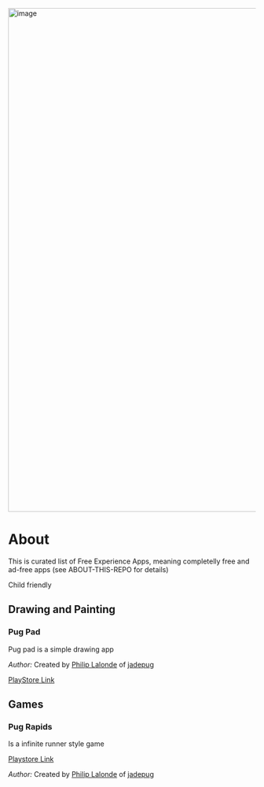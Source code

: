 <img width="1536" height="1024" alt="image" src="https://github.com/user-attachments/assets/55e52258-d0f9-406c-a96a-0e0886a9868a" />

# About
This is curated list of Free Experience Apps, meaning completelly free and ad-free apps (see ABOUT-THIS-REPO for details)

Child friendly

## Drawing and Painting
###  Pug Pad
Pug pad is a simple drawing app 

*Author:* Created by [Philip Lalonde](https://www.linkedin.com/in/philip-lalonde) of [jadepug]([https://www.reddit.com/user/jadepug/](https://www.jadepug.com/))

[PlayStore Link](https://play.google.com/store/apps/details?id=jadepug.pugpad)

## Games

### Pug Rapids

Is a infinite runner style game

[Playstore Link](https://play.google.com/store/apps/details?id=lalonde.jadepug.jade_rapids_game)

*Author:* Created by [Philip Lalonde](https://www.linkedin.com/in/philip-lalonde) of [jadepug]([https://www.reddit.com/user/jadepug/](https://www.jadepug.com/))

